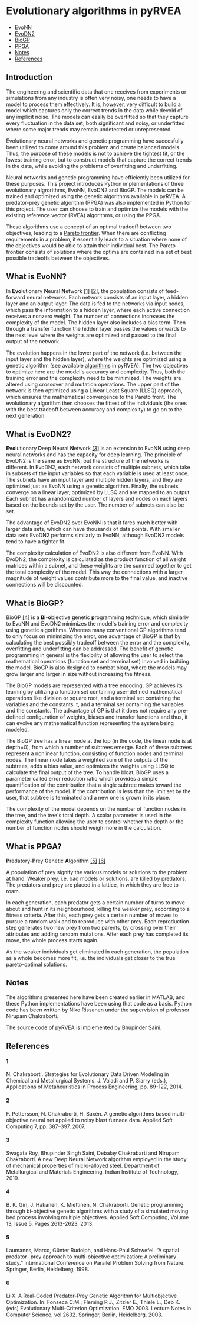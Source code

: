 # Evolutionary algorithms in pyRVEA

- [EvoNN](#what-is-evonn)
- [EvoDN2](#what-is-evodn2)
- [BioGP](#what-is-biogp)
- [PPGA](#what-is-ppga)
- [Notes](#notes)
- [References](#references)

## Introduction
The engineering and scientific data that one receives from experiments or simulations from any industry is often very noisy, one needs to have a model to process them effectively. It is, however, very difficult to build a model which captures only the correct trends in the data while devoid of any implicit noise. The models can easily be overfitted so that they capture every fluctuation in the data set, both significant and noisy, or underfitted where some major trends may remain undetected or unrepresented.

Evolutionary neural networks and genetic programming have succesfully been utilized to come around this problem and create balanced models. Thus, the purpose of these models is not to achieve the tightest fit, or the lowest training error, but to construct models that capture the correct trends in the data, while avoiding the problems of overfitting and underfitting.

Neural networks and genetic programming have efficiently been utilized for these purposes. This project introduces Python implementations of three evolutionary algrorithms, EvoNN, EvoDN2 and BioGP. The models can be trained and optimized using the genetic algorithms available in pyRVEA. A predator-prey genetic algorithm (PPGA) was also implemented in Python for this project. The user can choose to train and optimize the models with the existing reference vector (RVEA) algorithms, or using the PPGA.

These algorithms use a concept of an optimal tradeoff between two objectives, leading to a [Pareto frontier](https://en.wikipedia.org/wiki/Pareto_efficiency#Pareto_frontier). When there are conflicting requirements in a problem, it essentially leads to a situation where none of the objectives would be able to attain their individual best. The Pareto frontier consists of solutions where the optima are contained in a set of best possible tradeoffs between the objectives.

## What is EvoNN?
In **Evo**lutionary **N**eural **N**etwork [[1]](#1) [[2]](#2), the population consists of feed-forward neural networks. Each network consists of an input layer, a hidden layer and an output layer. The data is fed to the networks via input nodes, which pass the information to a hidden layer, where each active connection receives a nonzero weight. The number of connections increases the complexity of the model. The hidden layer also includes a bias term. Then through a transfer function the hidden layer passes the values onwards to the next level where the weights are optimized and passed to the final output of the network.

The evolution happens in the lower part of the network (i.e. between the input layer and the hidden layer), where the weights are optimized using a genetic algorithm (see available [algorithms](https://htmlpreview.github.io/?https://github.com/delamorte/pyRVEA/blob/master/docs/_build/html/pyrvea.EAs.html) in pyRVEA). The two objectives to optimize here are the model's accuracy and complexity. Thus, both the training error and the complexity need to be minimized. The weights are altered using crossover and mutation operations. The upper part of the network is then optimized using a Linear Least Square (LLSQ) approach, which ensures the mathematical convergence to the Pareto front. The evolutionary algorithm then chooses the fittest of the individuals (the ones with the best tradeoff between accuracy and complexity) to go on to the next generation.

## What is EvoDN2?
**Evo**lutionary **D**eep Neural **N**etwork [[3]](#3) is an extension to EvoNN using deep neural networks and has the capacity for deep learning. The principle of EvoDN2 is the same as EvoNN, but the structure of the networks is different. In EvoDN2, each network consists of multiple subnets, which take in subsets of the input variables so that each variable is used at least once. The subnets have an input layer and multiple hidden layers, and they are optimized just as EvoNN using a genetic algorithm. Finally, the subnets converge on a linear layer, optimized by LLSQ and are mapped to an output. Each subnet has a randomized number of layers and nodes on each layers based on the bounds set by the user. The number of subnets can also be set.

The advantage of EvoDN2 over EvoNN is that it fares much better with larger data sets, which can have thousands of data points. With smaller data sets EvoDN2 performs similarly to EvoNN, although EvoDN2 models tend to have a tighter fit.

The complexity calculation of EvoDN2 is also different from EvoNN. With EvoDN2, the complexity is calculated as the product function of all weight matrices within a subnet, and these weights are the summed together to get the total complexity of the model. This way the connections with a larger magnitude of weight values contribute more to the final value, and inactive connections will be discounted.

## What is BioGP?
BioGP [[4]](#4) is a **Bi**-**o**bjective **g**enetic **p**rogramming technique, which similarly to EvoNN and EvoDN2 minimizes the model's training error and complexity using genetic algorithms. Whereas many conventional GP algorithms tend to only focus on minimizing the error, one advantage of BioGP is that by calculating the best possibly tradeoff between the error and the complexity, overfitting and underfitting can be addressed. The benefit of genetic programming in general is the flexibility of allowing the user to select the mathematical operations (function set and terminal set) involved in building the model. BioGP is also designed to combat bloat, where the models may grow larger and larger in size without increasing the fitness.

The BioGP models are represented with a tree encoding. GP achieves its learning by utilizing a function set containing user-defined mathematical operations like division or square root, and a terminal set containing the variables and the constants. t, and a terminal set containing the variables and the constants. The advantage of GP is that it does not require any pre-defined configuration of weights, biases and transfer functions and thus, it can evolve any mathematical function representing the system being modeled.

The BioGP tree has a linear node at the top (in the code, the linear node is at depth=0), from which a number of subtrees emerge. Each of these subtrees represent a nonlinear function, consisting of function nodes and terminal nodes. The linear node takes a weighted sum of the outputs of the subtrees, adds a bias value, and optimizes the weights using LLSQ to calculate the final output of the tree. To handle bloat, BioGP uses a parameter called error reduction ratio which provides a simple quantification of the contribution that a single subtree makes toward the performance of the model. If the contribution is less than the limit set by the user, that subtree is terminated and a new one is grown in its place.

The complexity of the model depends on the number of function nodes in the tree, and the tree's total depth. A scalar parameter is used in the complexity function allowing the user to control whether the depth or the number of function nodes should weigh more in the calculation.

## What is PPGA?
**P**redatory-**P**rey **G**enetic **A**lgorithm [[5]](#5) [[6]](#6)

A population of prey signify the various models or solutions to the problem at hand. Weaker prey, i.e. bad models or solutions, are killed by predators. The predators and prey are placed in a lattice, in which they are free to roam.

In each generation, each predator gets a certain number of turns to move about and hunt in its neighbourhood, killing the weaker prey, according to a fitness criteria. After this, each prey gets a certain number of moves to pursue a random walk and to reproduce with other prey. Each reproduction step generates two new prey from two parents, by crossing over their attributes and adding random mutations. After each prey has completed its move, the whole process starts again.

As the weaker individuals get eliminated in each generation, the population as a whole becomes more fit, i.e. the individuals get closer to the true pareto-optimal solutions.

## Notes

The algorithms presented here have been created earlier in MATLAB, and these Python implementations have been using that code as a basis. Python code has been written by Niko Rissanen under the supervision of professor Nirupam Chakraborti.

The source code of pyRVEA is implemented by Bhupinder Saini.

## References

#### 1
N. Chakraborti. Strategies for Evolutionary Data Driven Modeling in Chemical and Metallurgical Systems. J. Valadi and P. Siarry (eds.), Applications of Metaheuristics in Process Engineering, pp. 89-122, 2014.

#### 2
F. Pettersson, N. Chakraborti, H. Saxén. A genetic algorithms based multi-objective neural net applied to noisy blast furnace data. Applied Soft Computing 7, pp. 387–397, 2007.

#### 3
Swagata Roy, Bhupinder Singh Saini, Debalay Chakrabarti and Nirupam Chakraborti. A new Deep Neural Network algorithm employed in the study of mechanical properties of micro-alloyed steel. Department of Metallurgical and Materials Engineering, Indian Institute of Technology, 2019.

#### 4
B. K. Giri, J. Hakanen, K. Miettinen, N. Chakraborti. Genetic programming through bi-objective genetic algorithms with a study of a simulated moving bed process involving multiple objectives. Applied Soft Computing, Volume 13, Issue 5. Pages 2613-2623. 2013.

#### 5
Laumanns, Marco, Günter Rudolph, and Hans-Paul Schwefel. “A spatial predator- prey approach to multi-objective optimization: A preliminary study.” International Conference on Parallel Problem Solving from Nature. Springer, Berlin, Heidelberg, 1998.

#### 6
Li X. A Real-Coded Predator-Prey Genetic Algorithm for Multiobjective Optimization. In: Fonseca C.M., Fleming P.J., Zitzler E., Thiele L., Deb K. (eds) Evolutionary Multi-Criterion Optimization. EMO 2003. Lecture Notes in Computer Science, vol 2632. Springer, Berlin, Heidelberg. 2003.
